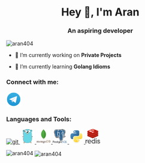 <h1 align="center">Hey 👋, I'm Aran</h1>
<h3 align="center">An aspiring developer</h3>

<p align="left"> <img src="https://komarev.com/ghpvc/?username=aran404&label=Profile%20views&color=0e75b6&style=flat" alt="aran404" /> </p>

- 🔭 I’m currently working on **Private Projects**

- 🌱 I’m currently learning **Golang Idioms**

<h3 align="left">Connect with me:</h3>
<p align="left">
<a href="https://t.me/@aran_xyz" target="blank"><img align="center" src="./assets/tg.png" alt="test" height="40" width="40" /></a>
</p>

<h3 align="left">Languages and Tools:</h3>
<p align="left"> <a href="https://git-scm.com/" target="_blank" rel="noreferrer"> <img src="https://www.vectorlogo.zone/logos/git-scm/git-scm-icon.svg" alt="git" width="40" height="40"/> </a> <a href="https://golang.org" target="_blank" rel="noreferrer"> <img src="https://raw.githubusercontent.com/devicons/devicon/master/icons/go/go-original.svg" alt="go" width="40" height="40"/> </a> <a href="https://www.mongodb.com/" target="_blank" rel="noreferrer"> <img src="https://raw.githubusercontent.com/devicons/devicon/master/icons/mongodb/mongodb-original-wordmark.svg" alt="mongodb" width="40" height="40"/> </a> <a href="https://www.postgresql.org" target="_blank" rel="noreferrer"> <img src="https://raw.githubusercontent.com/devicons/devicon/master/icons/postgresql/postgresql-original-wordmark.svg" alt="postgresql" width="40" height="40"/> </a> <a href="https://www.python.org" target="_blank" rel="noreferrer"> <img src="https://raw.githubusercontent.com/devicons/devicon/master/icons/python/python-original.svg" alt="python" width="40" height="40"/> </a> <a href="https://redis.io" target="_blank" rel="noreferrer"> <img src="https://raw.githubusercontent.com/devicons/devicon/master/icons/redis/redis-original-wordmark.svg" alt="redis" width="40" height="40"/> </a> </p>

<p><img align="left" src="https://github-readme-stats.vercel.app/api/top-langs?username=aran404&show_icons=true&locale=en&layout=compact" alt="aran404" /></p>

<p>&nbsp;<img align="center" src="https://github-readme-stats.vercel.app/api?username=aran404&show_icons=true&locale=en" alt="aran404" /></p>
